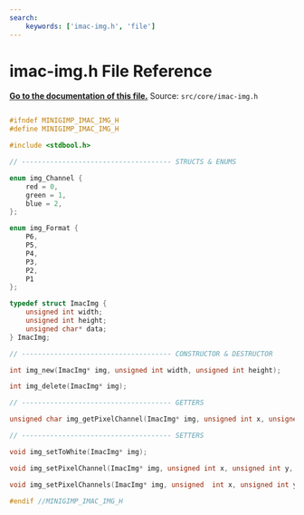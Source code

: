 ```yaml
---
search:
    keywords: ['imac-img.h', 'file']
---
```


# imac-img.h File Reference

**[Go to the documentation of this file.](imac-img_8h.md)**
Source: `src/core/imac-img.h`

    
    
    
    
    
    
    
    
    
    
    
    
    
    
    
      
      
      
    
    
    
```cpp

#ifndef MINIGIMP_IMAC_IMG_H
#define MINIGIMP_IMAC_IMG_H

#include <stdbool.h>

// ------------------------------------- STRUCTS & ENUMS

enum img_Channel {
    red = 0,
    green = 1,
    blue = 2,
};

enum img_Format {
    P6,
    P5,
    P4,
    P3,
    P2,
    P1
};

typedef struct ImacImg {
    unsigned int width;
    unsigned int height;
    unsigned char* data;
} ImacImg;

// ------------------------------------- CONSTRUCTOR & DESTRUCTOR

int img_new(ImacImg* img, unsigned int width, unsigned int height);

int img_delete(ImacImg* img);

// ------------------------------------- GETTERS

unsigned char img_getPixelChannel(ImacImg* img, unsigned int x, unsigned int y, enum img_Channel c);

// ------------------------------------- SETTERS

void img_setToWhite(ImacImg* img);

void img_setPixelChannel(ImacImg* img, unsigned int x, unsigned int y, unsigned char value, enum img_Channel c);

void img_setPixelChannels(ImacImg* img, unsigned  int x, unsigned int y, unsigned char value);

#endif //MINIGIMP_IMAC_IMG_H
```


    
  
